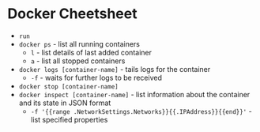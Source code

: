 # Docker Cheetsheet

- `run`
- `docker ps` - list all running containers
    - `l` - list details of last added container
    - `a` - list all stopped containers
- `docker logs [container-name]` - tails logs for the container
    - `-f` - waits for further logs to be received
- `docker stop [container-name]`
- `docker inspect [container-name]` - list information about the container and its state in JSON format
    - `-f '{{range .NetworkSettings.Networks}}{{.IPAddress}}{{end}}'` - list specified properties

